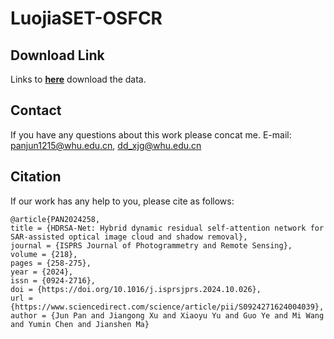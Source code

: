 # LuojiaSET-OSFCR
## Download Link
Links to **[here](https://www.wenjuan.com/s/UZBZJvWR6bZ/#)** download the data.
## Contact
If you have any questions about this work please concat me. E-mail: panjun1215@whu.edu.cn, dd_xjg@whu.edu.cn
## Citation
If our work has any help to you, please cite as follows:
```
@article{PAN2024258,
title = {HDRSA-Net: Hybrid dynamic residual self-attention network for SAR-assisted optical image cloud and shadow removal},
journal = {ISPRS Journal of Photogrammetry and Remote Sensing},
volume = {218},
pages = {258-275},
year = {2024},
issn = {0924-2716},
doi = {https://doi.org/10.1016/j.isprsjprs.2024.10.026},
url = {https://www.sciencedirect.com/science/article/pii/S0924271624004039},
author = {Jun Pan and Jiangong Xu and Xiaoyu Yu and Guo Ye and Mi Wang and Yumin Chen and Jianshen Ma}
```
